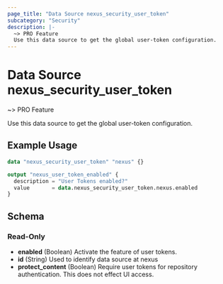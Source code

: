 ```yaml
---
page_title: "Data Source nexus_security_user_token"
subcategory: "Security"
description: |-
  ~> PRO Feature
  Use this data source to get the global user-token configuration.
---
```

# Data Source nexus_security_user_token
~> PRO Feature

Use this data source to get the global user-token configuration.
## Example Usage
```terraform
data "nexus_security_user_token" "nexus" {}

output "nexus_user_token_enabled" {
  description = "User Tokens enabled?"
  value       = data.nexus_security_user_token.nexus.enabled
}
```
<!-- schema generated by tfplugindocs -->
## Schema

### Read-Only

- **enabled** (Boolean) Activate the feature of user tokens.
- **id** (String) Used to identify data source at nexus
- **protect_content** (Boolean) Require user tokens for repository authentication. This does not effect UI access.

